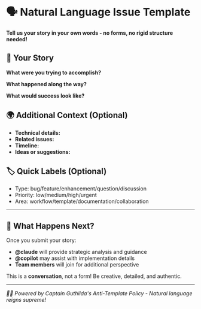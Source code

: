 # 🗣️ Natural Language Issue Template

**Tell us your story in your own words - no forms, no rigid structure needed!**

## 📖 Your Story

<!-- Describe your situation, challenge, idea, or question naturally -->

**What were you trying to accomplish?**


**What happened along the way?**


**What would success look like?**


## 🌍 Additional Context (Optional)

<!-- Feel free to add any relevant details -->

- **Technical details:**
- **Related issues:**
- **Timeline:**
- **Ideas or suggestions:**

## 🏷️ Quick Labels (Optional)

<!-- Add any relevant labels by mentioning them -->
- Type: bug/feature/enhancement/question/discussion
- Priority: low/medium/high/urgent
- Area: workflow/template/documentation/collaboration

---

## 🤝 What Happens Next?

Once you submit your story:
- **@claude** will provide strategic analysis and guidance
- **@copilot** may assist with implementation details
- **Team members** will join for additional perspective

This is a **conversation**, not a form! Be creative, detailed, and authentic.

---

*🏴‍☠️ Powered by Captain Guthilda's Anti-Template Policy - Natural language reigns supreme!*